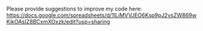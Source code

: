 Please provide suggestions to improve my code here: https://docs.google.com/spreadsheets/d/1ILiMVVJEO6Ksp9pJ2ysZW869wKikOAsIZ8BCxmXOxzk/edit?usp=sharing
